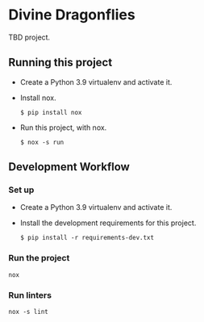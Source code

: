 # Divine Dragonflies

TBD project.

## Running this project

- Create a Python 3.9 virtualenv and activate it.
- Install nox.

  ```
  $ pip install nox
  ```

- Run this project, with nox.

  ```
  $ nox -s run
  ```

## Development Workflow

### Set up

- Create a Python 3.9 virtualenv and activate it.
- Install the development requirements for this project.

  ```
  $ pip install -r requirements-dev.txt
  ```

### Run the project

```
nox
```

### Run linters

```
nox -s lint
```
